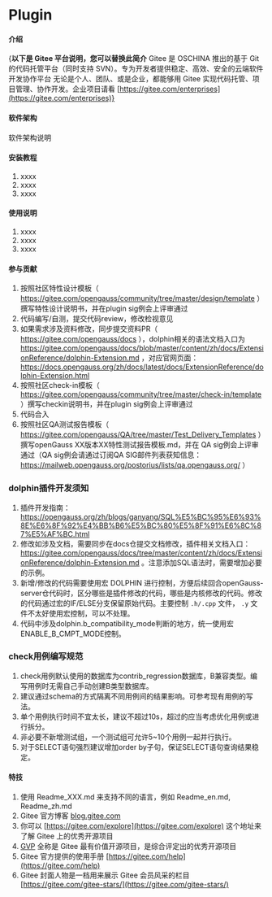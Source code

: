 # Plugin

#### 介绍
{**以下是 Gitee 平台说明，您可以替换此简介**
Gitee 是 OSCHINA 推出的基于 Git 的代码托管平台（同时支持 SVN）。专为开发者提供稳定、高效、安全的云端软件开发协作平台
无论是个人、团队、或是企业，都能够用 Gitee 实现代码托管、项目管理、协作开发。企业项目请看 [https://gitee.com/enterprises](https://gitee.com/enterprises)}

#### 软件架构
软件架构说明


#### 安装教程

1.  xxxx
2.  xxxx
3.  xxxx

#### 使用说明

1.  xxxx
2.  xxxx
3.  xxxx

#### 参与贡献

1.  按照社区特性设计模板（ https://gitee.com/opengauss/community/tree/master/design/template ）撰写特性设计说明书，并在plugin sig例会上评审通过
2.  代码编写/自测，提交代码review，修改检视意见
3.  如果需求涉及资料修改，同步提交资料PR（ https://gitee.com/opengauss/docs ），dolphin相关的语法文档入口为 https://gitee.com/opengauss/docs/blob/master/content/zh/docs/ExtensionReference/dolphin-Extension.md ，对应官网页面： https://docs.opengauss.org/zh/docs/latest/docs/ExtensionReference/dolphin-Extension.html
4.  按照社区check-in模板（ https://gitee.com/opengauss/community/tree/master/check-in/template ）撰写checkin说明书，并在plugin sig例会上评审通过
5.  代码合入
6.  按照社区QA测试报告模板（ https://gitee.com/opengauss/QA/tree/master/Test_Delivery_Templates ）撰写openGauss XX版本XX特性测试报告模板.md，并在 QA sig例会上评审通过（QA sig例会请通过订阅QA SIG邮件列表获知信息： https://mailweb.opengauss.org/postorius/lists/qa.opengauss.org/ ）

### dolphin插件开发须知
1.  插件开发指南： https://opengauss.org/zh/blogs/ganyang/SQL%E5%BC%95%E6%93%8E%E6%8F%92%E4%BB%B6%E5%BC%80%E5%8F%91%E6%8C%87%E5%AF%BC.html
2.  修改如涉及文档，需要同步在docs仓提交文档修改，插件相关文档入口： https://gitee.com/opengauss/docs/tree/master/content/zh/docs/ExtensionReference/dolphin-Extension.md 。注意添加SQL语法时，需要增加必要的示例。
3.  新增/修改的代码需要使用宏 DOLPHIN 进行控制，方便后续回合openGauss-server仓代码时，区分哪些是插件修改的代码，哪些是内核修改的代码。修改的代码通过宏的IF/ELSE分支保留原始代码。主要控制 ```.h/.cpp``` 文件， ```.y``` 文件不太好使用宏控制，可以不处理。
4.  代码中涉及dolphin.b_compatibility_mode判断的地方，统一使用宏ENABLE_B_CMPT_MODE控制。

### check用例编写规范
1. check用例默认使用的数据库为contrib_regression数据库，B兼容类型。编写用例时无需自己手动创建B类型数据库。
2. 建议通过schema的方式隔离不同用例间的结果影响。可参考现有用例的写法。
3. 单个用例执行时间不宜太长，建议不超过10s，超过的应当考虑优化用例或进行拆分。
4. 非必要不新增测试组，一个测试组可允许5~10个用例一起并行执行。
5. 对于SELECT语句强烈建议增加order by子句，保证SELECT语句查询结果稳定。

#### 特技

1.  使用 Readme\_XXX.md 来支持不同的语言，例如 Readme\_en.md, Readme\_zh.md
2.  Gitee 官方博客 [blog.gitee.com](https://blog.gitee.com)
3.  你可以 [https://gitee.com/explore](https://gitee.com/explore) 这个地址来了解 Gitee 上的优秀开源项目
4.  [GVP](https://gitee.com/gvp) 全称是 Gitee 最有价值开源项目，是综合评定出的优秀开源项目
5.  Gitee 官方提供的使用手册 [https://gitee.com/help](https://gitee.com/help)
6.  Gitee 封面人物是一档用来展示 Gitee 会员风采的栏目 [https://gitee.com/gitee-stars/](https://gitee.com/gitee-stars/)
